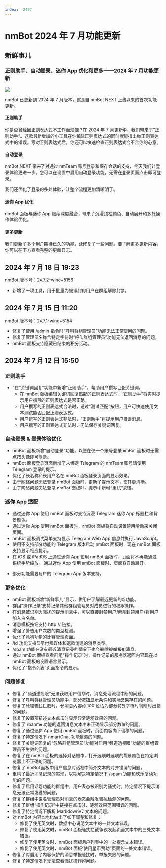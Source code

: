 ```yaml
---
index: -2407
---
```


# nmBot 2024 年 7 月功能更新

## 新鲜事儿
### 正则助手、自动登录、迷你 App 优化和更多——2024 年 7 月功能更新

![](https://telegra.ph/file/18a416fb3659359b991ea.png)

nmBot 已更新到 2024 年 7 月版本，这是自 nmBot NEXT 上线以来的首次功能更新。

#### 正则助手
你是否曾经因正则表达式不工作而烦恼？在 2024 年 7 月更新中，我们带来了”正则助手“。这款最新增加的小工具在你编辑正则表达式的同时就能指出你正则表达式中的错误。写对正则表达式后，你还可以快速检查正则表达式合不合你的心意。

#### 自动登录
nmBot NEXT 带来了对通过 nmTeam 账号登录和保存会话的支持，今天我们让登录体验更进一步。您可以在设置中启用自动登录功能，无需在登录页面点击即可登录。

我们还优化了登录的多处体验，让整个流程更加清晰明了。

#### 迷你 App 优化
nmBot 面板与迷你 App 继续深度融合，带来了沉浸顶栏颜色、自动展开和多处操作体验优化。

#### 更多更新
我们更新了多个用户期待已久的功能，还修复了一些问题。要了解更多更新内容，你可以在下方查看完整的更新日志。

## 2024 年 7 月 18 日 19:23
nmBot 版本号：24.7.2-wine+5156

- 新增了一项工具，用于批量为被误封的用户在群组解除封禁。

## 2024 年 7 月 15 日 11:20
nmBot 版本号：24.7.1-wine+5154

- 修复了使用 /admin 指令时“呼叫群组管理员”功能无法正常使用的问题。
- 修复了管理员名称含特定字符时“呼叫群组管理员”功能无法返回消息的问题。
- nmBot 面板支持隐藏已结束的积分活动。

## 2024 年 7 月 12 日 15:50
### 正则助手
- ”在“关键词回复”功能中新增“正则助手”，帮助用户撰写匹配关键词。
    - 在 nmBot 面板编辑关键词回复匹配的正则表达式时，“正则助手”将实时提示用户撰写的正则表达式是否正确。
    - 用户撰写的正则表达式合法时，通过“测试匹配”按钮，用户可快速使用文本测试能否匹配正则表达式。
    - 用户撰写的正则表达式非法时，“正则助手”将提示用户错误消息。
    - 用户撰写的正则表达式非法时，无法保存关键词回复。

### 自动登录 & 登录体验优化
- nmBot 面板新增“自动登录”功能，以便在仅一个账号登录 nmBot 面板时无需点按头像即可登录。
- nmBot 面板登录页面新增了未绑定 Telegram 的 nmTeam 账号请使用 Telegram 登录的提示。
- 优化了长名称和长用户名在 nmBot 面板登录页面的显示效果。
- 由于网络问题无法登录 nmBot 面板时，更新了提示文本，使其更清晰。
- 由于网络问题无法登录 nmBot 面板时，提示中新增“重试”按钮。

### 迷你 App 适配
- 通过迷你 App 使用 nmBot 面板时支持沉浸 Telegram 迷你 App 标题栏和背景颜色。
- 通过迷你 App 使用 nmBot 面板时，nmBot 面板将自动设置禁用滑动来关闭页面。
- nmBot 面板调试菜单支持显示 Telegram Web App 信息并执行 JavaScript。
- 使用不支持部分功能的 Telegram 版本启动 nmBot 面板时，现在 nmBot 面板支持显示相应提示。
- 在 iOS 或 iPadOS 上通过迷你 App 使用 nmBot 面板时，页面将不再能通过系统手势缩放。
通过迷你 App 使用 nmBot 面板时，页面将自动展开。
* 部分功能需要用户的 Telegram App 版本支持。

### 更多优化
- nmBot 面板新增“新鲜事儿”显示，供用户了解最近更新的新功能。
- 群组“操作记录”支持记录其他群组管理员对成员进行的权限操作。
- 在消息被识别为骚扰的提示消息中，可以直接封禁用户/解除封禁用户/将用户加入白名单。
- 消息模板按钮支持 http:// 链接。
- 增强了警告用户次数的类型检测。
- 优化了竞猜功能的比赛管理页面。
- /id 功能支持显示付费媒体和退款消息的消息类型。
- /spam 功能在没有最近消息记录的情况下也会删除被举报的消息。
- 通过 nmBot 面板查看群组“操作记录”时，操作记录的服务器返回内容现在以 nmBot 面板的设置语言显示。
- 优化了“指令列表”页面指令的显示。

### 问题修复
- 修复了“频道透视眼”无法获取用户信息时，消息处理流程中断的问题。
- 修复了呼叫群组管理员功能中，部分按钮显示条件和实际效果存在的问题。
- 修复了处理骚扰拦截时，长消息内容的 100 位恰为部分特殊字符时判断时出错的问题。
- 修复了设置项描述文本点击时显示异常涟漪效果的问题。
- 修复了 /banme 功能的返回消息文本中未正确显示部分数值的问题。
- 修复了通过迷你 App 使用 nmBot 面板时，页面内容向下偏移的问题。
- 修复了特定情况下 nmartChat 功能崩溃的问题。
- 修复了关键词回复的“忽略群组管理员”功能对启用“频道透视眼”功能的群组管理员不生效的问题。
- 修复了在 nmBot 面板的选择对话框中，打开选项时选项的背景颜色在特定浏览器上不正确的问题。
- 修复了 nmBot 面板中用户信息对话框中简介文本的对齐错误的问题。
- 重构了最近消息记录的实现，以期解决特定情况下 /spam 功能和欢乐复读功能的问题。
- 修复了启用话题功能的群组中，用户表态被识别为骚扰时，特定情况下提示消息无法正常发送的问题。
- 修复了群组中匿名管理员对消息的表态会触发骚扰检测的问题。
- 修复了群组“操作记录”中链接在点击时，涟漪效果范围错误的问题。
- 修复了特定情况下解析 MarkdownV2 文本的问题。
- 对 nmBot 内容本地化做出了如下调整和修复：
    - 修复了使用英文时，数据中心说明文本中的一处文本错误。
    - 修复了使用英文时，nmBot 面板骚扰拦截争议发起页面文本中的三处文本错误。
    - 修复了使用英文时，nmBot 面板用户列表中的一处提示文本错误。
    - 修复了使用英文时，nmBot 面板“使用星币赞助”页面的一处文本错误。
- 修复了对启用了内容保护的消息举报骚扰时，举报失败的问题。
- 修复了特定情况下无法查看骚扰操作的问题。
